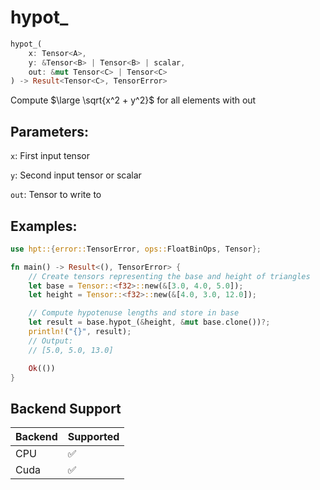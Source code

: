 # hypot_
```rust
hypot_(
    x: Tensor<A>, 
    y: &Tensor<B> | Tensor<B> | scalar,
    out: &mut Tensor<C> | Tensor<C>
) -> Result<Tensor<C>, TensorError>
```
Compute $\large \sqrt{x^2 + y^2}$ for all elements with out

## Parameters:
`x`: First input tensor

`y`: Second input tensor or scalar

`out`: Tensor to write to

## Examples:
```rust
use hpt::{error::TensorError, ops::FloatBinOps, Tensor};

fn main() -> Result<(), TensorError> {
    // Create tensors representing the base and height of triangles
    let base = Tensor::<f32>::new(&[3.0, 4.0, 5.0]);
    let height = Tensor::<f32>::new(&[4.0, 3.0, 12.0]);

    // Compute hypotenuse lengths and store in base
    let result = base.hypot_(&height, &mut base.clone())?;
    println!("{}", result);
    // Output:
    // [5.0, 5.0, 13.0]

    Ok(())
}
```

## Backend Support
| Backend | Supported |
|---------|-----------|
| CPU     | ✅        |
| Cuda    | ✅        |